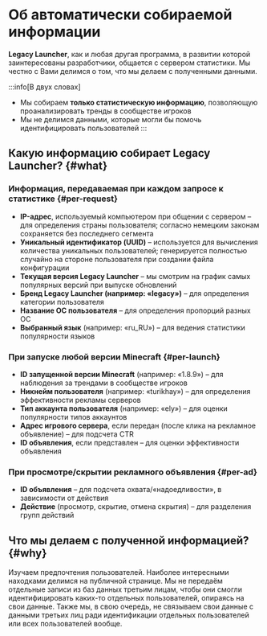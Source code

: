 # Об автоматически собираемой информации
**Legacy Launcher**, как и любая другая программа, в развитии которой заинтересованы разработчики, общается с сервером статистики. Мы честно с Вами делимся о том, что мы делаем с полученными данными.

:::info[В двух словах]
* Мы собираем **только статистическую информацию**, позволяющую проанализировать тренды в сообществе игроков
* Мы не делимся данными, которые могли бы помочь идентифицировать пользователей
:::

## Какую информацию собирает Legacy Launcher? {#what}
### Информация, передаваемая при каждом запросе к статистике {#per-request}
* **IP-адрес**, используемый компьютером при общении с сервером – для определения страны пользователя; согласно немецким законам сохраняется без последнего сегмента
* **Уникальный идентификатор (UUID)** – используется для вычисления количества уникальных пользователей; генерируется полностью случайно на стороне пользователя при создании файла конфигурации
* **Текущая версия Legacy Launcher** – мы смотрим на график самых популярных версий при выпуске обновлений
* **Бренд Legacy Launcher (например: «legacy»)** – для определения категории пользователя
* **Название ОС пользователя** – для определения пропорций разных ОС
* **Выбранный язык** (например: «ru_RU») – для ведения статистики популярности языков

### При запуске любой версии Minecraft {#per-launch}
* **ID запущенной версии Minecraft** (например: «1.8.9») – для наблюдения за трендами в сообществе игроков
* **Никнейм пользователя** (например: «turikhay») – для определения эффективности рекламы серверов
* **Тип аккаунта пользователя** (например: «ely») – для оценки популярности типов аккаунтов
* **Адрес игрового сервера**, если передан (после клика на рекламное объявление) – для подсчета CTR
* **ID объявления**, если представлен – для оценки эффективности объявления

### При просмотре/скрытии рекламного объявления {#per-ad}
* **ID объявления** – для подсчета охвата/«надоедливости», в зависимости от действия
* **Действие** (просмотр, скрытие, отмена скрытия) – для разделения групп действий

## Что мы делаем с полученной информацией? {#why}
Изучаем предпочтения пользователей. Наиболее интересными находками делимся на публичной странице. Мы не передаём отдельные записи из баз данных третьим лицам, чтобы они смогли идентифицировать каких-то отдельных пользователей, опираясь на свои данные. Также мы, в свою очередь, не связываем свои данные с данными третьих лиц ради идентификации отдельных пользователей или всех пользователей вообще.